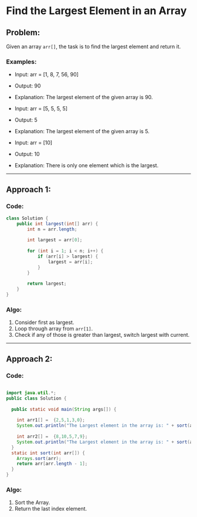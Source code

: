 # Find the Largest Element in an Array

## Problem:
Given an array `arr[]`, the task is to find the largest element and return it.

### Examples:
- Input: arr = [1, 8, 7, 56, 90]
- Output: 90
- Explanation: The largest element of the given array is 90.

- Input: arr = [5, 5, 5, 5]
- Output: 5
- Explanation: The largest element of the given array is 5.

- Input: arr = [10]
- Output: 10
- Explanation: There is only one element which is the largest.

---

## Approach 1:

### Code:

```java
class Solution {
    public int largest(int[] arr) {
        int n = arr.length;
        
        int largest = arr[0];
        
        for (int i = 1; i < n; i++) {
            if (arr[i] > largest) {
                largest = arr[i];
            }
        }
        
        return largest; 
    }
}
```

### Algo:
1) Consider first as largest.
2) Loop through array from `arr[1]`.
3) Check if any of those is greater than largest, switch largest with current.

---

## Approach 2:

### Code:

```java

import java.util.*;
public class Solution {
 
  public static void main(String args[]) {
 
    int arr1[] =  {2,5,1,3,0};
    System.out.println("The Largest element in the array is: " + sort(arr1));
   
    int arr2[] =  {8,10,5,7,9};
    System.out.println("The Largest element in the array is: " + sort(arr2));
  }
  static int sort(int arr[]) {
    Arrays.sort(arr);
    return arr[arr.length - 1];
  }
}
```

### Algo:
1) Sort the Array.
2) Return the last index element.
